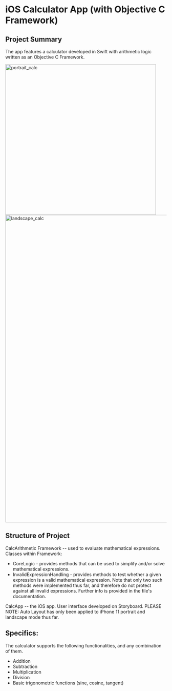 # iOS Calculator App (with Objective C Framework)

## Project Summary
The app features a calculator developed in Swift with arithmetic logic written as an Objective C Framework.

<img width="470" alt="portrait_calc" src="https://user-images.githubusercontent.com/45325370/124705831-e2305100-debb-11eb-8284-2169b7cb4513.png">
<img width="959" alt="landscape_calc" src="https://user-images.githubusercontent.com/45325370/124705846-e8263200-debb-11eb-9161-b2f8a9e20211.png">

## Structure of Project
CalcArithmetic Framework -- used to evaluate mathematical expressions. <br>
Classes within Framework:
  * CoreLogic - provides methods that can be used to simplify and/or solve mathematical expressions.
  * InvalidExpressionHandling - provides methods to test whether a given expression is a valid mathematical expression. Note that only two such methods were implemented thus far, and therefore do not protect against all invalid expressions. Further info is provided in the file's documentation. 

CalcApp -- the iOS app.
User interface developed on Storyboard. PLEASE NOTE: Auto Layout has only been applied to iPhone 11 portrait and landscape mode thus far. <br>
  

## Specifics:
The calculator supports the following functionalities, and any combination of them. <br>
  * Addition
  * Subtraction
  * Multiplication
  * Division
  * Basic trigonometric functions (sine, cosine, tangent)

<br>
